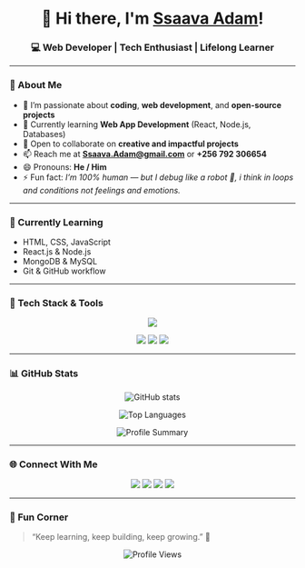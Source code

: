 <!---
✨ Ssaava-Adam/Ssaava-Adam ✨
This README appears on your GitHub profile!
--->

<!-- Animated Header Banner -->
<h1 align="center">👋 Hi there, I'm <a href="https://github.com/Ssaava-Adam">Ssaava Adam</a>!</h1>

<h3 align="center">💻 Web Developer | Tech Enthusiast | Lifelong Learner</h3>

---

### 🚀 About Me
- 👀 I’m passionate about **coding**, **web development**, and **open-source projects**  
- 🌱 Currently learning **Web App Development** (React, Node.js, Databases)  
- 💞️ Open to collaborate on **creative and impactful projects**  
- 📫 Reach me at **[Ssaava.Adam@gmail.com](mailto:Ssaava.Adam@gmail.com)** or **+256 792 306654**  
- 😄 Pronouns: **He / Him**  
- ⚡ Fun fact: *I’m 100% human — but I debug like a robot 🤖, i think in loops and conditions not feelings and emotions.*

---

### 🧠 Currently Learning
- HTML, CSS, JavaScript  
- React.js & Node.js  
- MongoDB & MySQL  
- Git & GitHub workflow  

---

### 🧰 Tech Stack & Tools

<p align="center">
  <img src="https://skillicons.dev/icons?i=html,css,js,react,nodejs,express,mongodb,git,github,vscode,figma" />
</p>

<p align="center">
  <img src="https://img.shields.io/badge/Frontend-HTML%2C%20CSS%2C%20JS-blue?style=for-the-badge" />
  <img src="https://img.shields.io/badge/Backend-Node.js%2C%20Express-green?style=for-the-badge" />
  <img src="https://img.shields.io/badge/Database-MongoDB%2C%20MySQL-yellow?style=for-the-badge" />
</p>

---

### 📊 GitHub Stats

<p align="center">
  <img src="https://github-readme-stats.vercel.app/api?username=Ssaava-Adam&show_icons=true&theme=tokyonight" alt="GitHub stats" />
</p>

<p align="center">
  <img src="https://github-readme-stats.vercel.app/api/top-langs/?username=Ssaava-Adam&layout=compact&theme=tokyonight" alt="Top Languages" />
</p>

<p align="center">
  <img src="https://github-profile-summary-cards.vercel.app/api/cards/profile-details?username=Ssaava-Adam&theme=tokyonight" alt="Profile Summary" />
</p>

---

### 🌐 Connect With Me

<p align="center">
  <a href="mailto:ssaava.adam@gmail.com"><img src="https://img.shields.io/badge/Email-D14836?style=for-the-badge&logo=gmail&logoColor=white"/></a>
  <a href="https://www.linkedin.com/in/mr-ssaava-adam"><img src="https://img.shields.io/badge/LinkedIn-0077B5?style=for-the-badge&logo=linkedin&logoColor=white"/></a>
  <a href="https://wa.me/256792306654"><img src="https://img.shields.io/badge/WhatsApp-25D366?style=for-the-badge&logo=whatsapp&logoColor=white"/></a>
  <a href="https://github.com/Ssaava-Adam"><img src="https://img.shields.io/badge/GitHub-100000?style=for-the-badge&logo=github&logoColor=white"/></a>
</p>

---

### 🧩 Fun Corner

> “Keep learning, keep building, keep growing.” 🌱

<p align="center">
  <img src="https://komarev.com/ghpvc/?username=Ssaava-Adam&color=blue&style=flat-square" alt="Profile Views" />
</p>
